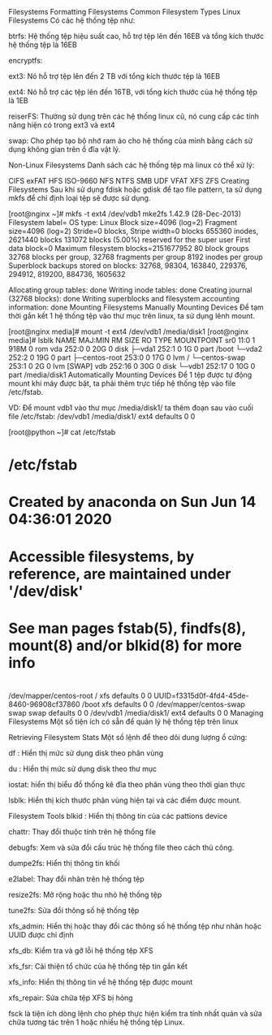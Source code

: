 Filesystems
Formatting Filesystems
Common Filesystem Types
Linux Filesystems
Có các hệ thống tệp như:

btrfs: Hệ thống tệp hiệu suất cao, hỗ trợ tệp lên đến 16EB và tổng kích thước hệ thống tệp là 16EB

encryptfs:

ext3: Nó hỗ trợ tệp lên đến 2 TB với tổng kích thước tệp là 16EB

ext4: Nó hỗ trợ các tệp lên đến 16TB, với tổng kích thước của hệ thống tệp là 1EB

reiserFS: Thường sử dụng trên các hệ thống linux cũ, nó cung cấp các tính năng hiện có trong ext3 và ext4

swap: Cho phép tạo bộ nhớ ram ảo cho hệ thống của mình bằng cách sử dụng không gian trên ổ đĩa vật lý.

Non-Linux Filesystems
Danh sách các hệ thống tệp mà linux có thể xử lý:

CIFS
exFAT
HFS
ISO-9660
NFS
NTFS
SMB
UDF
VFAT
XFS
ZFS
Creating Filesystems
Sau khi sử dụng fdisk hoặc gdisk để tạo file pattern, ta sử dụng mkfs để chỉ định loại tệp sẽ được sử dụng.

[root@nginx ~]# mkfs -t ext4 /dev/vdb1
mke2fs 1.42.9 (28-Dec-2013)
Filesystem label=
OS type: Linux
Block size=4096 (log=2)
Fragment size=4096 (log=2)
Stride=0 blocks, Stripe width=0 blocks
655360 inodes, 2621440 blocks
131072 blocks (5.00%) reserved for the super user
First data block=0
Maximum filesystem blocks=2151677952
80 block groups
32768 blocks per group, 32768 fragments per group
8192 inodes per group
Superblock backups stored on blocks:
        32768, 98304, 163840, 229376, 294912, 819200, 884736, 1605632

Allocating group tables: done
Writing inode tables: done
Creating journal (32768 blocks): done
Writing superblocks and filesystem accounting information: done
Mounting Filesystems
Manually Mounting Devices
Để tạm thời gắn kết 1 hệ thống tệp vào thư mục trên linux, ta sử dụng lênh mount.

[root@nginx media]# mount -t ext4 /dev/vdb1 /media/disk1
[root@nginx media]# lsblk
NAME            MAJ:MIN RM  SIZE RO TYPE MOUNTPOINT
sr0              11:0    1  918M  0 rom
vda             252:0    0   20G  0 disk
├─vda1          252:1    0    1G  0 part /boot
└─vda2          252:2    0   19G  0 part
  ├─centos-root 253:0    0   17G  0 lvm  /
  └─centos-swap 253:1    0    2G  0 lvm  [SWAP]
vdb             252:16   0   30G  0 disk
└─vdb1          252:17   0   10G  0 part /media/disk1
Automatically Mounting Devices
Để 1 tệp được tự động mount khi máy được bật, ta phải thêm trực tiếp hệ thống tệp vào file /etc/fstab.

VD: Để mount vdb1 vào thư mục /media/disk1/ ta thêm đoạn sau vào cuối file /etc/fstab: /dev/vdb1 /media/disk1/ ext4 defaults 0 0

[root@python ~]# cat /etc/fstab

#
# /etc/fstab
# Created by anaconda on Sun Jun 14 04:36:01 2020
#
# Accessible filesystems, by reference, are maintained under '/dev/disk'
# See man pages fstab(5), findfs(8), mount(8) and/or blkid(8) for more info
#
/dev/mapper/centos-root /                       xfs     defaults        0 0
UUID=f3315d0f-4fd4-45de-8460-96908cf37860 /boot                   xfs     defaults        0 0
/dev/mapper/centos-swap swap                    swap    defaults        0 0
/dev/vdb1 /media/disk1/ ext4 defaults 0 0
Managing Filesystems
Một số tiện ích có sẵn để quản lý hệ thống tệp trên linux

Retrieving Filesystem Stats
Một số lệnh để theo dõi dung lượng ổ cứng:

df : Hiển thị mức sử dụng disk theo phân vùng

du : Hiển thị mức sử dụng disk theo thư mục

iostat: hiển thị biểu đồ thống kê đĩa theo phân vùng theo thời gian thực

lsblk: Hiển thị kích thước phân vùng hiện tại và các điểm được mount.

Filesystem Tools
blkid : Hiển thị thông tin của các pattions device

chattr: Thay đổi thuộc tính trên hệ thống file

debugfs: Xem và sửa đổi cấu trúc hệ thống file theo cách thủ công.

dumpe2fs: Hiển thị thông tin khối

e2label: Thay đổi nhãn trên hệ thống tệp

resize2fs: Mở rộng hoặc thu nhỏ hệ thống tệp

tune2fs: Sửa đổi thông số hệ thống tệp

xfs_admin: Hiển thị hoặc thay đổi các thông số hệ thống tệp như nhãn hoặc UUID được chỉ định

xfs_db: Kiểm tra và gỡ lỗi hệ thống tệp XFS

xfs_fsr: Cải thiện tổ chức của hệ thống tệp tin gắn kết

xfs_info: Hiển thị thông tin về hệ thống tệp được mount

xfs_repair: Sửa chữa tệp XFS bị hỏng

fsck là tiện ích dòng lệnh cho phép thực hiện kiểm tra tính nhất quán và sửa chữa tương tác trên 1 hoặc nhiều hệ thống tệp Linux.